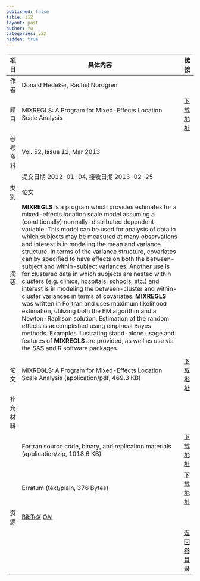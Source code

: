 ```yaml
---
published: false
title: i12
layout: post
author: Yu
categories: v52
hidden: true
---
```


| 项目 | 具体内容 | 链接 |
|---:|---|---|
| 作者 | Donald Hedeker, Rachel Nordgren| |
| 题目 |MIXREGLS: A Program for Mixed-Effects Location Scale Analysis | [下载地址](http://www.jstatsoft.org/v52/i12/paper) |
| 参考资料 |Vol. 52, Issue 12, Mar 2013 | |
| | 提交日期 2012-01-04, 接收日期 2013-02-25| | 
| 类别 | 论文| |
| 摘要 | <b>MIXREGLS</b> is a program which provides estimates for a mixed-effects location scale model assuming a (conditionally) normally-distributed dependent variable. This model can be used for analysis of data in which subjects may be measured at many observations and interest is in modeling the mean and variance structure. In terms of the variance structure, covariates can by specified to have effects on both the between-subject and within-subject variances. Another use is for clustered data in which subjects are nested within clusters (e.g. clinics, hospitals, schools, etc.) and interest is in modeling the between-cluster and within-cluster variances in terms of covariates. <b>MIXREGLS</b> was written in Fortran and uses maximum likelihood estimation, utilizing both the EM algorithm and a Newton-Raphson solution. Estimation of the random effects is accomplished using empirical Bayes methods. Examples illustrating stand-alone usage and features of <b>MIXREGLS</b> are provided, as well as use via the SAS and R software packages.
| |
| 论文 | MIXREGLS: A Program for Mixed-Effects Location Scale Analysis  (application/pdf, 469.3 KB)| [下载地址](http://www.jstatsoft.org/v52/i12/paper) |
| 补充材料 | | |
| |Fortran source code, binary, and replication materials  (application/zip, 1018.6 KB)|  [下载地址](http://www.jstatsoft.org/v52/i12/supp/1) |
| |Erratum  (text/plain, 376 Bytes)|  [下载地址](http://www.jstatsoft.org/v52/i12/supp/2) |
| 资源 | [BibTeX](http://www.jstatsoft.org/v52/i12/bibtex) [OAI](http://www.jstatsoft.org/oai?verb=GetRecord&identifier=oai.jstatsoft/v52/i12&prefix=oai_dc)| |
| |  | [返回卷目录]({{site.baseurl}}/volume/v52.html) |
